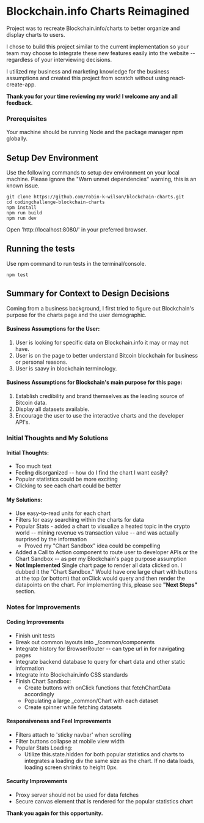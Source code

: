 # Blockchain.info Charts Reimagined

Project was to recreate Blockchain.info/charts to better organize and display charts to users.

I chose to build this project similar to the current implementation so your team may choose to integrate these new features easily into the website -- regardless of your interviewing decisions.

I utilized my business and marketing knowledge for the business assumptions and created this project from scratch without using react-create-app.

**Thank you for your time reviewing my work! I welcome any and all feedback.**


### Prerequisites

Your machine should be running Node and the package manager npm globally.

## Setup Dev Environment

Use the following commands to setup dev environment on your local machine. Please ignore the "Warn unmet dependencies" warning, this is an known issue. 

```
git clone https://github.com/robin-k-wilson/blockchain-charts.git
cd codingchallenge-blockchain-charts
npm install
npm run build
npm run dev
```

Open 'http://localhost:8080/' in your preferred browser.

## Running the tests

Use npm command to run tests in the terminal/console.
```
npm test
```

## Summary for Context to Design Decisions

Coming from a business background, I first tried to figure out Blockchain's purpose for the charts page and the user demographic.

#### Business Assumptions for the User:
1. User is looking for specific data on Blockchain.info it may or may not have.
2. User is on the page to better understand Bitcoin blockchain for business or personal reasons.
3. User is saavy in blockchain terminology.

#### Business Assumptions for Blockchain's main purpose for this page:
1. Establish credibility and brand themselves as the leading source of Bitcoin data.
2. Display all datasets available.
3. Encourage the user to use the interactive charts and the developer API's.


### Initial Thoughts and My Solutions

#### Initial Thoughts:
- Too much text
- Feeling disorganized -- how do I find the chart I want easily?
- Popular statistics could be more exciting
- Clicking to see each chart could be better

#### My Solutions:
- Use easy-to-read units for each chart
- Filters for easy searching within the charts for data
- Popular Stats - added a chart to visualize a heated topic in the crypto world -- mining revenue vs transaction value -- and was actually surprised by the information
  - Proved my "Chart Sandbox" idea could be compelling
- Added a Call to Action component to route user to developer APIs or the Chart Sandbox -- as per my Blockchain's page purpose assumption
- **Not Implemented** Single chart page to render all data clicked on. I dubbed it the "Chart Sandbox." Would have one large chart with buttons at the top (or bottom) that onClick would query and then render the datapoints on the chart. For implementing this, please see **"Next Steps"** section.


### Notes for Improvements

#### Coding Improvements
- Finish unit tests
- Break out common layouts into _/common/components
- Integrate history for BrowserRouter -- can type url in for navigating pages
- Integrate backend database to query for chart data and other static information
- Integrate into Blockchain.info CSS standards
- Finish Chart Sandbox: 
    - Create buttons with onClick functions that fetchChartData accordingly
    - Populating a large _common/Chart with each dataset
    - Create spinner while fetching datasets

#### Responsiveness and Feel Improvements
- Filters attach to 'sticky navbar' when scrolling
- Filter buttons collapse at mobile view width
- Popular Stats Loading: 
    - Utilize this.state.hidden for both popular statistics and charts to integrates a loading div the same size as the chart. If no data loads, loading screen shrinks to height 0px.

#### Security Improvements
- Proxy server should not be used for data fetches
- Secure canvas element that is rendered for the popular statistics chart

**Thank you again for this opportunity.**
